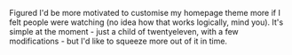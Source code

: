 Figured I'd be more motivated to customise my homepage theme more if I felt people were watching (no idea how that works logically, mind you). It's simple at the moment - just a child of twentyeleven, with a few modifications - but I'd like to squeeze more out of it in time.
